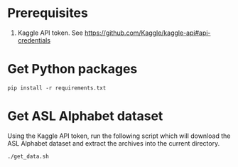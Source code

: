 # Prerequisites

1. Kaggle API token. See https://github.com/Kaggle/kaggle-api#api-credentials

# Get Python packages
```
pip install -r requirements.txt
```

# Get ASL Alphabet dataset
Using the Kaggle API token, run the following script which will download the ASL Alphabet dataset and extract the archives into the current directory.

```
./get_data.sh
```
